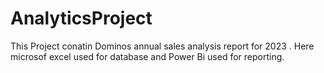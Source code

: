 # AnalyticsProject
This Project conatin Dominos annual sales analysis report for 2023 . Here microsof excel used for database and Power Bi used for reporting.

